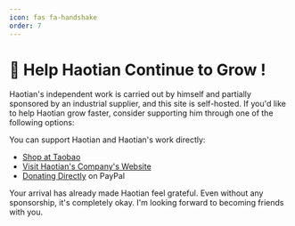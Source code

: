 ```yaml
---
icon: fas fa-handshake
order: 7
---
```


# 🤝 Help Haotian Continue to Grow !

Haotian's independent work is carried out by himself and partially sponsored by an industrial supplier, and this site is self-hosted. If you'd like to help Haotian grow faster, consider supporting him through one of the following options:

You can support Haotian and Haotian's work directly:

- [Shop at Taobao](https://item.taobao.com/item.htm?abbucket=20&id=757057832446&spm=a230r.7195193.1997079397.6.79b73e0bdXJ062)
- [Visit Haotian's Company's Website](https://www.tsuenergy.com)
- [Donating Directly](https://www.paypal.com/paypalme/haotianma06) on PayPal

Your arrival has already made Haotian feel grateful. Even without any sponsorship, it's completely okay. I'm looking forward to becoming friends with you.